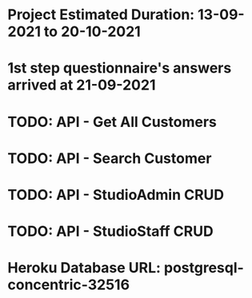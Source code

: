 
# Project Estimated Duration: 13-09-2021 to 20-10-2021

# 1st step questionnaire's answers arrived at 21-09-2021

# TODO: API - Get All Customers

# TODO: API - Search Customer

# TODO: API - StudioAdmin CRUD

# TODO: API - StudioStaff CRUD

# Heroku Database URL: postgresql-concentric-32516
